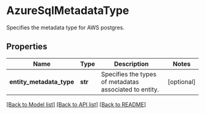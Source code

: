 # AzureSqlMetadataType

Specifies the metadata type for AWS postgres.

## Properties
Name | Type | Description | Notes
------------ | ------------- | ------------- | -------------
**entity_metadata_type** | **str** | Specifies the types of metadatas associated to entity. | [optional] 

[[Back to Model list]](../README.md#documentation-for-models) [[Back to API list]](../README.md#documentation-for-api-endpoints) [[Back to README]](../README.md)


